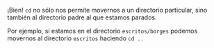¡Bien! `cd` no sólo nos permite movernos a un directorio particular, sino también al directorio padre al que estamos parados. 

Por ejemplo, si estamos en el directorio `escritos/borges` podemos movernos al directorio `escritos` haciendo `cd ..`


